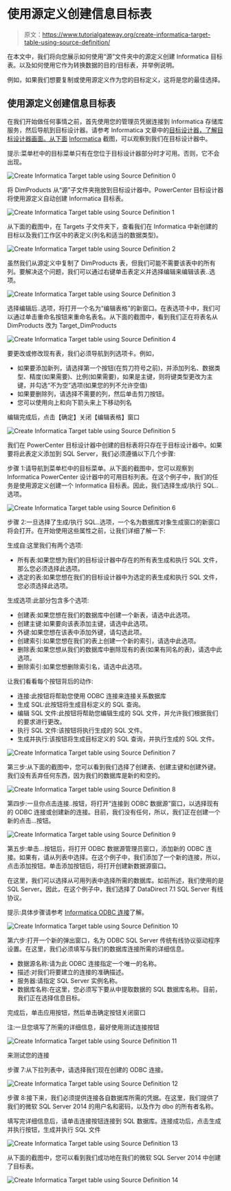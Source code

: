 # 使用源定义创建信息目标表

> 原文：<https://www.tutorialgateway.org/create-informatica-target-table-using-source-definition/>

在本文中，我们将向您展示如何使用“源”文件夹中的源定义创建 Informatica 目标表。以及如何使用它作为转换数据的目的/目标表，并举例说明。

例如，如果我们想要复制或使用源定义作为您的目标定义，这将是您的最佳选择。

## 使用源定义创建信息目标表

在我们开始做任何事情之前，首先使用您的管理员凭据连接到 Informatica 存储库服务，然后导航到目标设计器。请参考 Informatica 文章中的[目标设计器，了解目标设计器画面。从下面](https://www.tutorialgateway.org/target-designer-in-informatica/) [Informatica](https://www.tutorialgateway.org/informatica/) 截图，可以观察到我们在目标设计器中。

提示:菜单栏中的目标菜单只有在您位于目标设计器部分时才可用。否则，它不会出现。

![Create Informatica Target table using Source Definition 0](img/42a81e6952f0df7d47fd39c4af4d2621.png)

将 DimProducts 从“源”子文件夹拖放到目标设计器中。PowerCenter 目标设计器将使用源定义自动创建 Informatica 目标表。

![Create Informatica Target table using Source Definition 1](img/09a5fa4bbaf948bffbeba8411aee7d1d.png)

从下面的截图中，在 Targets 子文件夹下，查看我们在 Informatica 中新创建的目标以及我们工作区中的表定义(列名和适当的数据类型)。

![Create Informatica Target table using Source Definition 2](img/0a379e570cb3ddd0a07c991e6762675a.png)

虽然我们从源定义中复制了 DimProducts 表，但我们可能不需要该表中的所有列。要解决这个问题，我们可以通过右键单击表定义并选择编辑来编辑该表..选项。

![Create Informatica Target table using Source Definition 3](img/3e45d33ce7d32f9f15ecbc6fb865fca2.png)

选择编辑后..选项，将打开一个名为“编辑表格”的新窗口。在表选项卡中，我们可以通过单击重命名按钮来重命名表名。从下面的截图中，看到我们正在将表名从 DimProducts 改为 Target_DimProducts

![Create Informatica Target table using Source Definition 4](img/c331fae7bb1107afc1f7f6b95cc81fd3.png)

要更改或修改现有表，我们必须导航到列选项卡。例如，

*   如果要添加新列，请选择第一个按钮(在剪刀符号之前)，并添加列名、数据类型、精度(如果需要)、比例(如果需要)，如果是主键，则将键类型更改为主键，并勾选“不为空”选项(如果您的列不允许空值)
*   如果要删除列，请选择不需要的列，然后单击剪刀按钮。
*   您可以使用向上和向下箭头来上下移动列名

编辑完成后，点击【确定】关闭【编辑表格】窗口

![Create Informatica Target table using Source Definition 5](img/ab1521efe2b9d54292765608935f3bb9.png)

我们在 PowerCenter 目标设计器中创建的目标表将只存在于目标设计器中。如果要将此表定义添加到 SQL Server，我们必须遵循以下几个步骤:

步骤 1:请导航到菜单栏中的目标菜单。从下面的截图中，您可以观察到 Informatica PowerCenter 设计器中的可用目标列表。在这个例子中，我们的任务是使用源定义创建一个 Informatica 目标表。因此，我们选择生成/执行 SQL..选项。

![Create Informatica Target table using Source Definition 6](img/e585793628c1f1a74753faf6325787bc.png)

步骤 2:一旦选择了生成/执行 SQL..选项，一个名为数据库对象生成窗口的新窗口将会打开。在开始使用这些属性之前，让我们详细了解一下:

生成自:这里我们有两个选项:

*   所有表:如果您想为我们的目标设计器中存在的所有表生成和执行 SQL 文件，那么您必须选择此选项。
*   选定的表:如果您想在我们的目标设计器中为选定的表生成和执行 SQL 文件，您必须选择此选项。

生成选项:此部分包含多个选项:

*   创建表:如果您想在我们的数据库中创建一个新表，请选中此选项。
*   创建主键:如果要向该表添加主键，请选中此选项。
*   外键:如果您想在该表中添加外键，请勾选此项。
*   创建索引:如果您想在我们的表上创建一个新的索引，请选中此选项。
*   删除表:如果您想从我们的数据库中删除现有的表(如果有同名的表)，请选中此选项。
*   删除索引:如果您想删除索引名，请选中此选项。

让我们看看每个按钮背后的动作:

*   连接:此按钮将帮助您使用 ODBC 连接来连接关系数据库
*   生成 SQL:此按钮将生成目标定义的 SQL 查询。
*   编辑 SQL 文件:此按钮将帮助您编辑生成的 SQL 文件，并允许我们根据我们的要求进行更改。
*   执行 SQL 文件:该按钮将执行生成的 SQL 文件。
*   生成并执行:该按钮将生成目标定义的 SQL 查询，并执行生成的 SQL 文件。

![Create Informatica Target table using Source Definition 7](img/7f892898be90999588b845af73ddebd6.png)

第三步:从下面的截图中，您可以看到我们选择了创建表、创建主键和创建外键。我们没有丢弃任何东西，因为我们的数据库是新的和空的。

![Create Informatica Target table using Source Definition 8](img/50f8e3fa64c99ee7b1d465dd1987f448.png)

第四步:一旦你点击连接..按钮，将打开“连接到 ODBC 数据源”窗口，以选择现有的 ODBC 连接或创建新的连接。目前，我们没有任何，所以，我们正在创建一个新的点击…按钮。

![Create Informatica Target table using Source Definition 9](img/c2d48eff5cc063b8de12d0c71e2aa0e9.png)

第五步:单击…按钮后，将打开 ODBC 数据源管理员窗口，添加新的 ODBC 连接。如果有，请从列表中选择。在这个例子中，我们添加了一个新的连接，所以，点击添加按钮。单击添加按钮后，将打开创建新数据源窗口。

在这里，我们可以选择从可用列表中选择所需的数据库。如前所述，我们使用的是 SQL Server。因此，在这个例子中，我们选择了 DataDirect 7.1 SQL Server 有线协议。

提示:具体步骤请参考 [Informatica ODBC 连接](https://www.tutorialgateway.org/informatica-odbc-connection/)了解。

![Create Informatica Target table using Source Definition 10](img/72373c895c36dd4d3c40f9d8d7cf54e6.png)

第六步:打开一个新的弹出窗口，名为 ODBC SQL Server 传统有线协议驱动程序设置。在这里，我们必须填写与我们的数据库连接所需的详细信息。

*   数据源名称:请为此 ODBC 连接指定一个唯一的名称。
*   描述:对我们将要建立的连接的准确描述。
*   服务器:请指定 SQL Server 实例名称。
*   数据库名称:在这里，您必须写下要从中提取数据的 SQL 数据库名称。目前，我们正在选择信息目标。

完成后，单击应用按钮，然后单击确定按钮关闭窗口

注:一旦您填写了所需的详细信息，最好使用测试连接按钮

![Create Informatica Target table using Source Definition 11](img/b26fca658d8a5b1c93dcc477917d7935.png)

来测试您的连接

步骤 7:从下拉列表中，请选择我们现在创建的 ODBC 连接。

![Create Informatica Target table using Source Definition 12](img/3300f3ff82ac79081cfea4f0c22a03d4.png)

步骤 8:接下来，我们必须提供连接各自数据库所需的凭据。在这里，我们提供了我们的微软 SQL Server 2014 的用户名和密码，以及作为 dbo 的所有者名称。

填写完详细信息后，请单击连接按钮连接到 SQL 数据库。连接成功后，点击生成并执行按钮，生成并执行 SQL 文件

![Create Informatica Target table using Source Definition 13](img/dad0c3540179015f3c94b14efb5ea230.png)

从下面的截图中，您可以看到我们成功地在我们的微软 SQL Server 2014 中创建了目标表。

![Create Informatica Target table using Source Definition 14](img/a2d87911fea155539935dbc2fcd1e7b1.png)